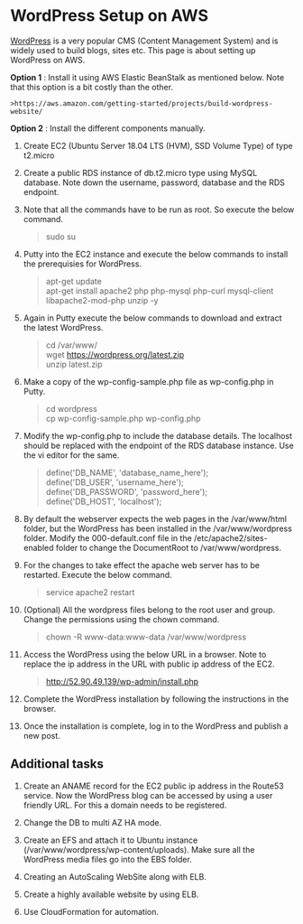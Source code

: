 # WordPress Setup on AWS

[WordPress](https://wordpress.org/) is a very popular CMS (Content Management System) and is widely used to build blogs, sites etc. This page is about setting up WordPress on AWS.

**Option 1** : Install it using AWS Elastic BeanStalk as mentioned below. Note that this option is a bit costly than the other.

	>https://aws.amazon.com/getting-started/projects/build-wordpress-website/
	
**Option 2** : Install the different components manually.

1. Create EC2 (Ubuntu Server 18.04 LTS (HVM), SSD Volume Type) of type t2.micro
	
1.  Create a public RDS instance of db.t2.micro type using MySQL database. Note down the username, password, database and the RDS endpoint.
	
1. Note that all the commands have to be run as root. So execute the below command.
   >sudo su 

1. Putty into the EC2 instance and execute the below commands to install the prerequisies for WordPress.
   >apt-get update\
   >apt-get install apache2 php php-mysql php-curl mysql-client libapache2-mod-php unzip -y

1. Again in Putty execute the below commands to download and extract the latest WordPress.
   >cd /var/www/\
   >wget https://wordpress.org/latest.zip  
   >unzip latest.zip

1. Make a copy of the wp-config-sample.php file as wp-config.php in Putty.
   >cd wordpress\
   >cp wp-config-sample.php wp-config.php
		
1. Modify the wp-config.php to include the database details. The localhost should be replaced with the endpoint of the RDS database instance. Use the vi editor for the same.	
   >define('DB_NAME', 'database_name_here');\
   >define('DB_USER', 'username_here');\
   >define('DB_PASSWORD', 'password_here');\
   >define('DB_HOST', 'localhost');
		
1. By default the webserver expects the web pages in the /var/www/html folder, but the WordPress has been installed in the /var/www/wordpress folder. Modify the 000-default.conf file in the /etc/apache2/sites-enabled folder to change the DocumentRoot to /var/www/wordpress.
		
1. For the changes to take effect the apache web server has to be restarted. Execute the below command.
	>service apache2 restart
		
1. (Optional) All the wordpress files belong to the root user and group. Change the permissions using the chown command.
	>chown -R www-data:www-data /var/www/wordpress
		
1. Access the WordPress using the below URL in a browser. Note to replace the ip address in the URL with public ip address of the EC2.
	>http://52.90.49.139/wp-admin/install.php
		
1. Complete the WordPress installation by following the instructions in the browser.

1. Once the installation is complete, log in to the WordPress and publish a new post.

## Additional tasks 

1. Create an ANAME record for the EC2 public ip address in the Route53 service. Now the WordPress blog can be accessed by using a user friendly URL. For this a domain needs to be registered.

1. Change the DB to multi AZ HA mode.

1. Create an EFS and attach it to Ubuntu instance (/var/www/wordpress/wp-content/uploads). Make sure all the WordPress media files go into the EBS folder.

1. Creating an AutoScaling WebSite along with ELB.

1. Create a highly available website by using ELB.
		
1. Use CloudFormation for automation.
